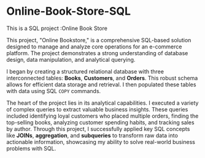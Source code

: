 # Online-Book-Store-SQL
This is a SQL project :Online Book Store

This project, "Online Bookstore," is a comprehensive SQL-based solution designed to manage and analyze core operations for an e-commerce platform. The project demonstrates a strong understanding of database design, data manipulation, and analytical querying.

I began by creating a structured relational database with three interconnected tables: **Books**, **Customers**, and **Orders**. This robust schema allows for efficient data storage and retrieval. I then populated these tables with data using SQL `COPY` commands.

The heart of the project lies in its analytical capabilities. I executed a variety of complex queries to extract valuable business insights. These queries included identifying loyal customers who placed multiple orders, finding the top-selling books, analyzing customer spending habits, and tracking sales by author. Through this project, I successfully applied key SQL concepts like **JOINs**, **aggregation**, and **subqueries** to transform raw data into actionable information, showcasing my ability to solve real-world business problems with SQL.
